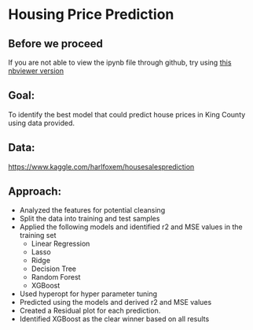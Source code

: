 # Housing Price Prediction

## Before we proceed
If you are not able to view the ipynb file through github, try using [this nbviewer version](https://nbviewer.jupyter.org/github/suchig/House-Price-Prediction/blob/master/House%20Price%20prediction.ipynb)
## Goal:
To identify the best model that could predict house prices in King County using data provided. 

## Data:
https://www.kaggle.com/harlfoxem/housesalesprediction

## Approach:
- Analyzed the features for potential cleansing
- Split the data into training and test samples
- Applied the following models and identified r2 and MSE values in the training set
  - Linear Regression
  - Lasso
  - Ridge
  - Decision Tree
  - Random Forest
  - XGBoost
- Used hyperopt for hyper parameter tuning
- Predicted using the models and derived r2 and MSE values 
- Created a Residual plot for each prediction. 
- Identified XGBoost as the clear winner based on all results

